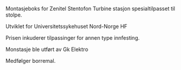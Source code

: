 <!-- Edit this file to change the product description -->

<p>Montasjeboks for Zenitel Stentofon Turbine stasjon spesialtilpasset til stolpe.</p>
<p>Utviklet for Universitetssykehuset Nord-Norge HF</p>
<p>Prisen inkuderer tilpassinger for annen type innfesting.</p>
<p>Monstasje ble utført av Gk Elektro</p>
<p>Medfølger borremal.</p>